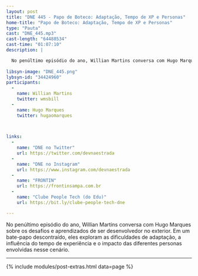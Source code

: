 ```yaml
---
layout: post
title: "DNE 445 - Papo de Boteco: Adaptação, Tempo de XP e Personas"
home-title: "Papo de Boteco: Adaptação, Tempo de XP e Personas"
type: "Pauta"
cast: "DNE_445.mp3"
cast-length: "64488534"
cast-time: "01:07:10"
description: |

  No penúltimo episódio do ano, Willian Martins conversa com Hugo Marques sobre os desafios e aprendizados de ser desenvolvedor no exterior. Em um bate-papo descontraído, eles exploram as dificuldades de adaptação, a influência do tempo de experiência e o impacto das diferentes personas envolvidas nesse cenário.
   
libsyn-image: "DNE_445.png"
lybsyn-id: "34424960"
participants:
  -
    name: Willian Martins
    twitter: wmsbill
  -
    name: Hugo Marques
    twitter: hugaomarques


    
links:
  -
    name: "DNE no Twitter"
    url: https://twitter.com/devnaestrada
  -
    name: "DNE no Instagram"
    url: https://www.instagram.com/devnaestrada
  -
    name: "FRONTIN"
    url: https://frontinsampa.com.br
  -
    name: "Clube People Tech (do Edu)"
    url: https://bit.ly/clube-people-tech-dne 

---
```


No penúltimo episódio do ano, Willian Martins conversa com Hugo Marques sobre os desafios e aprendizados de ser desenvolvedor no exterior. Em um bate-papo descontraído, eles exploram as dificuldades de adaptação, a influência do tempo de experiência e o impacto das diferentes personas envolvidas nesse cenário.
  
---

{% include modules/post-extras.html data=page %}
